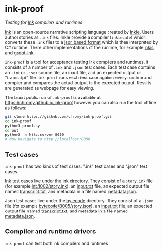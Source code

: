 # ink-proof
*Testing for [Ink](https://github.com/inkle/ink) compilers and runtimes*

[Ink](https//github.com/inkle/ink) is an open-source narrative scripting language created by [Inkle](https://www.inklestudios.com).
Users author stories as `.ink` [files](https://github.com/inkle/ink/blob/master/Documentation/WritingWithInk.md). Inkle provide a compiler (`inklecate`) which converts these `.ink` files to a [json based format](https://github.com/inkle/ink/blob/master/Documentation/ink_JSON_runtime_format.md) which is then interpreted by C# runtime.
There other implementations of the runtime, for example [inkjs](https://github.com/y-lohse/inkjs) and [godot-ink](https://github.com/paulloz/godot-ink).

`ink-proof` is a tool for acceptance testing Ink compilers and runtimes.
It consists of a number of `.ink` and `.json` test cases.
Each test case contains an `.ink` or `.json` source file, an input file, and an expected output or "transcript" file.
`ink-proof` runs each test case against every runtime and compiler and compares the actual output to the expected output.
Results are generated as webpage for easy viewing.

The latest public run of `ink-proof` is available at https://chromy.github.io/ink-proof however you can also run the tool offline as follows:

```bash
git clone https://github.com/chromy/ink-proof.git
cd ink-proof
python3 proof.py
cd out
python3 -m http.server 8080
# Now navigate to http://localhost:8080
```

## Test cases
`ink-proof` has two kinds of test cases: ".ink" test cases and ".json" test cases.

Ink test cases live under the [ink](ink) directory. They consist of a `story.ink` file (for example [ink/I002/story.ink](ink/I002/story.ink)), an [input.txt](ink/I002/input.txt) file, an expected output file named [transcript.txt](ink/I002/transcript.txt), and metadata in a file named [metadata.json](ink/I002/metadata.json).

Json test cases live under the [bytecode](bytecode) directory. 
They consist of a `.json` file (for example [bytecode/B005/story.json](bytecode/B005/story.json)), an [input.txt](bytecode/B005/input.txt) file, an expected output file named [transcript.txt](bytecode/B005/transcript.txt), and metadata in a file named [metadata.json](bytecode/B005/metadata.json).

## Compiler and runtime drivers
`ink-proof` can test both Ink compilers and runtimes



